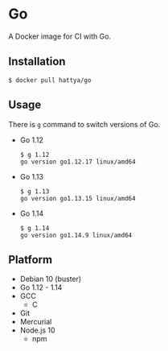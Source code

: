 # Go

A Docker image for CI with Go.


## Installation

```console
$ docker pull hattya/go
```


## Usage

There is `g` command to switch versions of Go.

- Go 1.12
  ```console
  $ g 1.12
  go version go1.12.17 linux/amd64
  ```

- Go 1.13
  ```console
  $ g 1.13
  go version go1.13.15 linux/amd64
  ```

- Go 1.14
  ```console
  $ g 1.14
  go version go1.14.9 linux/amd64
  ```


## Platform

- Debian 10 (buster)
- Go 1.12 - 1.14
- GCC
  - C
- Git
- Mercurial
- Node.js 10
  - npm
